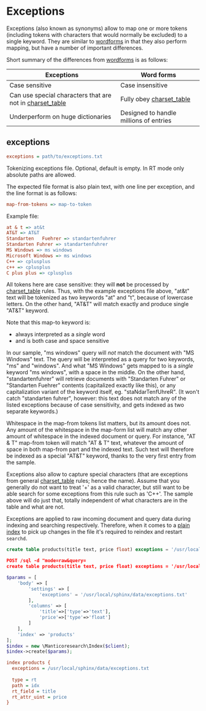 # Exceptions

Exceptions (also known as synonyms) allow to map one or more tokens (including tokens with characters that would normally be excluded) to a single keyword. They are similar to [wordforms](Creating_an_index/NLP_and_tokenization/Wordforms.md#wordforms) in that they also perform mapping, but have a number of important differences.

Short summary of the differences from [wordforms](Creating_an_index/NLP_and_tokenization/Wordforms.md#wordforms) is as follows:

| Exceptions | Word forms |
| - | - |
| Case sensitive | Case insensitive |
| Can use special characters that are not in [charset_table](Creating_an_index/NLP_and_tokenization/Low-level_tokenization.md#charset_table) | Fully obey [charset_table](Creating_an_index/NLP_and_tokenization/Low-level_tokenization.md#charset_table) |
| Underperform on huge dictionaries | Designed to handle millions of entries | 

## exceptions

```ini
exceptions = path/to/exceptions.txt
```

<!-- example exceptions -->
Tokenizing exceptions file. Optional, default is empty. 
In RT mode only absolute paths are allowed.

The expected file format is also plain text, with one line per exception, and the line format is as follows:

```ini
map-from-tokens => map-to-token
```

Example file:

```ini
at & t => at&t
AT&T => AT&T
Standarten   Fuehrer => standartenfuhrer
Standarten Fuhrer => standartenfuhrer
MS Windows => ms windows
Microsoft Windows => ms windows
C++ => cplusplus
c++ => cplusplus
C plus plus => cplusplus
```

All tokens here are case sensitive: they will **not** be processed by [charset_table](Creating_an_index/NLP_and_tokenization/Low-level_tokenization.md#charset_table) rules. Thus, with the example exceptions file above, "at&t" text will be tokenized as two keywords "at" and "t", because of lowercase letters. On the other hand, "AT&T" will match exactly and produce single "AT&T" keyword.

Note that this map-to keyword is:
* always interpreted as a *single* word
* and is both case and space sensitive

In our sample, "ms windows" query will *not* match the document with "MS Windows" text. The query will be interpreted as a query for two keywords, "ms" and "windows". And what "MS Windows" gets mapped to is a *single* keyword "ms windows", with a space in the middle. On the other hand, "standartenfuhrer" will retrieve documents with "Standarten Fuhrer" or "Standarten Fuehrer" contents (capitalized exactly like this), or any capitalization variant of the keyword itself, eg. "staNdarTenfUhreR". (It won't catch "standarten fuhrer", however: this text does not match any of the listed exceptions because of case sensitivity, and gets indexed as two separate keywords.)

Whitespace in the map-from tokens list matters, but its amount does not. Any amount of the whitespace in the map-form list will match any other amount of whitespace in the indexed document or query. For instance, "AT & T" map-from token will match "AT & T" text, whatever the amount of space in both map-from part and the indexed text. Such text will therefore be indexed as a special "AT&T" keyword, thanks to the very first entry from the sample.

Exceptions also allow to capture special characters (that are exceptions from general [charset_table](Creating_an_index/NLP_and_tokenization/Low-level_tokenization.md#charset_table) rules; hence the name). Assume that you generally do not want to treat '+' as a valid character, but still want to be able search for some exceptions from this rule such as 'C++'. The sample above will do just that, totally independent of what characters are in the table and what are not.

Exceptions are applied to raw incoming document and query data during indexing and searching respectively. Therefore, when it comes to a [plain index](Creating_an_index/Local_indexes/Plain_index.md) to pick up changes in the file it's required to reindex and restart `searchd`.

<!-- request SQL -->

```sql
create table products(title text, price float) exceptions = '/usr/local/sphinx/data/exceptions.txt'
```

<!-- request HTTP -->

```json
POST /sql -d "mode=raw&query=
create table products(title text, price float) exceptions = '/usr/local/sphinx/data/exceptions.txt'"
```

<!-- request PHP -->

```php
$params = [
    'body' => [
        'settings' => [
            'exceptions' = '/usr/local/sphinx/data/exceptions.txt'
        ],
        'columns' => [
            'title'=>['type'=>'text'],
            'price'=>['type'=>'float']
        ]
    ],
    'index' => 'products'
];
$index = new \Manticoresearch\Index($client);
$index->create($params);
```

<!-- request CONFIG -->

```ini
index products {
  exceptions = /usr/local/sphinx/data/exceptions.txt
  
  type = rt
  path = idx
  rt_field = title
  rt_attr_uint = price
}
```
<!-- end -->
